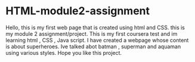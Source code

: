 # HTML-module2-assignment
Hello, this is my first web page that is created using html and CSS. 
this is my module 2 assignment/project.
This is my first coursera test and im learning html , CSS , Java script.
I have created a webpage whose content is about superheroes. Ive talked abot batman , superman and aquaman using various styles.
Hope you like this project. 
